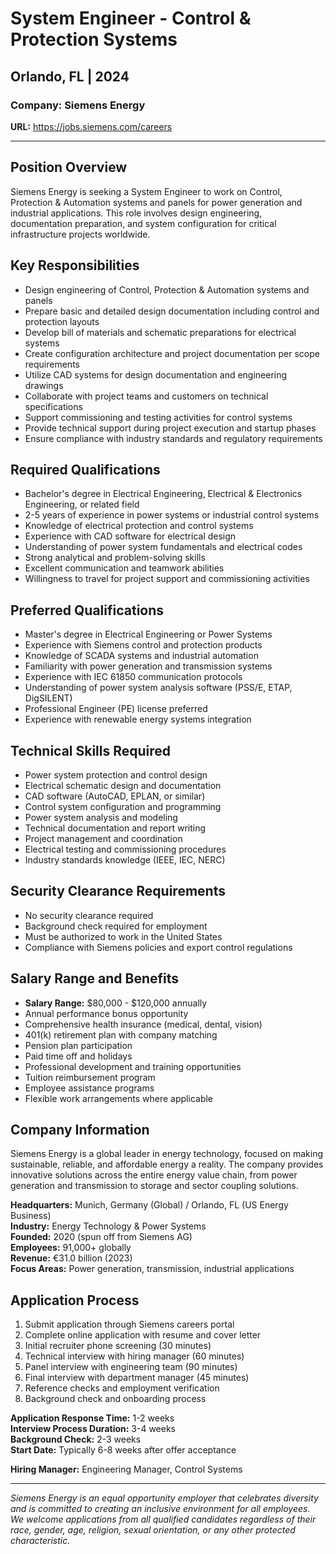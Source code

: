 # System Engineer - Control & Protection Systems
## Orlando, FL | 2024

### Company: Siemens Energy
**URL:** https://jobs.siemens.com/careers

---

## Position Overview

Siemens Energy is seeking a System Engineer to work on Control, Protection & Automation systems and panels for power generation and industrial applications. This role involves design engineering, documentation preparation, and system configuration for critical infrastructure projects worldwide.

## Key Responsibilities

- Design engineering of Control, Protection & Automation systems and panels
- Prepare basic and detailed design documentation including control and protection layouts
- Develop bill of materials and schematic preparations for electrical systems
- Create configuration architecture and project documentation per scope requirements
- Utilize CAD systems for design documentation and engineering drawings
- Collaborate with project teams and customers on technical specifications
- Support commissioning and testing activities for control systems
- Provide technical support during project execution and startup phases
- Ensure compliance with industry standards and regulatory requirements

## Required Qualifications

- Bachelor's degree in Electrical Engineering, Electrical & Electronics Engineering, or related field
- 2-5 years of experience in power systems or industrial control systems
- Knowledge of electrical protection and control systems
- Experience with CAD software for electrical design
- Understanding of power system fundamentals and electrical codes
- Strong analytical and problem-solving skills
- Excellent communication and teamwork abilities
- Willingness to travel for project support and commissioning activities

## Preferred Qualifications

- Master's degree in Electrical Engineering or Power Systems
- Experience with Siemens control and protection products
- Knowledge of SCADA systems and industrial automation
- Familiarity with power generation and transmission systems
- Experience with IEC 61850 communication protocols
- Understanding of power system analysis software (PSS/E, ETAP, DigSILENT)
- Professional Engineer (PE) license preferred
- Experience with renewable energy systems integration

## Technical Skills Required

- Power system protection and control design
- Electrical schematic design and documentation
- CAD software (AutoCAD, EPLAN, or similar)
- Control system configuration and programming
- Power system analysis and modeling
- Technical documentation and report writing
- Project management and coordination
- Electrical testing and commissioning procedures
- Industry standards knowledge (IEEE, IEC, NERC)

## Security Clearance Requirements

- No security clearance required
- Background check required for employment
- Must be authorized to work in the United States
- Compliance with Siemens policies and export control regulations

## Salary Range and Benefits

- **Salary Range:** $80,000 - $120,000 annually
- Annual performance bonus opportunity
- Comprehensive health insurance (medical, dental, vision)
- 401(k) retirement plan with company matching
- Pension plan participation
- Paid time off and holidays
- Professional development and training opportunities
- Tuition reimbursement program
- Employee assistance programs
- Flexible work arrangements where applicable

## Company Information

Siemens Energy is a global leader in energy technology, focused on making sustainable, reliable, and affordable energy a reality. The company provides innovative solutions across the entire energy value chain, from power generation and transmission to storage and sector coupling solutions.

**Headquarters:** Munich, Germany (Global) / Orlando, FL (US Energy Business)  
**Industry:** Energy Technology & Power Systems  
**Founded:** 2020 (spun off from Siemens AG)  
**Employees:** 91,000+ globally  
**Revenue:** €31.0 billion (2023)  
**Focus Areas:** Power generation, transmission, industrial applications

## Application Process

1. Submit application through Siemens careers portal
2. Complete online application with resume and cover letter
3. Initial recruiter phone screening (30 minutes)
4. Technical interview with hiring manager (60 minutes)
5. Panel interview with engineering team (90 minutes)
6. Final interview with department manager (45 minutes)
7. Reference checks and employment verification
8. Background check and onboarding process

**Application Response Time:** 1-2 weeks  
**Interview Process Duration:** 3-4 weeks  
**Background Check:** 2-3 weeks  
**Start Date:** Typically 6-8 weeks after offer acceptance

**Hiring Manager:** Engineering Manager, Control Systems

---

*Siemens Energy is an equal opportunity employer that celebrates diversity and is committed to creating an inclusive environment for all employees. We welcome applications from all qualified candidates regardless of their race, gender, age, religion, sexual orientation, or any other protected characteristic.*